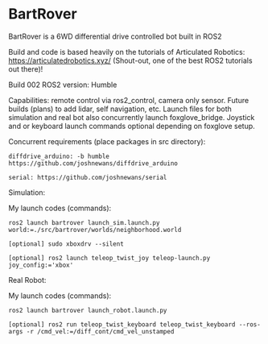 # BartRover
BartRover is a 6WD differential drive controlled bot built in ROS2

Build and code is based heavily on the tutorials of Articulated Robotics: https://articulatedrobotics.xyz/  (Shout-out, one of the best ROS2 tutorials out there)!

Build 002
ROS2 version: Humble

Capabilities: remote control via ros2_control, camera only sensor.  Future builds (plans) to add lidar, self navigation, etc.
Launch files for both simulation and real bot also concurrently launch foxglove_bridge.
Joystick and or keyboard launch commands optional depending on foxglove setup.

Concurrent requirements (place packages in src directory):

	diffdrive_arduino: -b humble https://github.com/joshnewans/diffdrive_arduino
 
	serial: https://github.com/joshnewans/serial

Simulation:

My launch codes (commands):
	
 	ros2 launch bartrover launch_sim.launch.py world:=./src/bartrover/worlds/neighborhood.world
 
 	[optional] sudo xboxdrv --silent
 
	[optional] ros2 launch teleop_twist_joy teleop-launch.py joy_config:='xbox'
  

Real Robot:

My launch codes (commands):

	ros2 launch bartrover launch_robot.launch.py
 
	[optional] ros2 run teleop_twist_keyboard teleop_twist_keyboard --ros-args -r /cmd_vel:=/diff_cont/cmd_vel_unstamped
